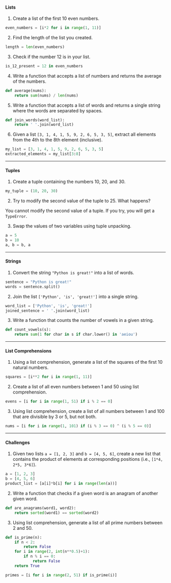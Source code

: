 
#### Lists

1. Create a list of the first 10 even numbers.
```python
even_numbers = [i*2 for i in range(1, 11)]
```


2. Find the length of the list you created.
```python
length = len(even_numbers)
```


3. Check if the number 12 is in your list.
```python
is_12_present = 12 in even_numbers
```


4. Write a function that accepts a list of numbers and returns the average of the numbers.
```python
def average(nums):
    return sum(nums) / len(nums)
```

5. Write a function that accepts a list of words and returns a single string where the words are separated by spaces.
```python
def join_words(word_list):
    return ' '.join(word_list)
```


6. Given a list `[3, 1, 4, 1, 5, 9, 2, 6, 5, 3, 5]`, extract all elements from the 4th to the 8th element (inclusive).
```python
my_list = [3, 1, 4, 1, 5, 9, 2, 6, 5, 3, 5]
extracted_elements = my_list[3:8]
```

---
#### Tuples

1. Create a tuple containing the numbers 10, 20, and 30.
```python
my_tuple = (10, 20, 30)
```


2. Try to modify the second value of the tuple to 25. What happens?

You cannot modify the second value of a tuple. If you try, you will get a `TypeError`.


3. Swap the values of two variables using tuple unpacking.
```python
a = 5
b = 10
a, b = b, a
```

---
#### Strings

1. Convert the string `"Python is great!"` into a list of words.
```python
sentence = "Python is great!"
words = sentence.split()
```


2. Join the list `['Python', 'is', 'great!']` into a single string.
```python
word_list = ['Python', 'is', 'great!']
joined_sentence = ' '.join(word_list)
```


3. Write a function that counts the number of vowels in a given string.
```python
def count_vowels(s):
    return sum(1 for char in s if char.lower() in 'aeiou')
```

---
#### List Comprehensions

1. Using a list comprehension, generate a list of the squares of the first 10 natural numbers.
```python
squares = [i**2 for i in range(1, 11)]
```


2. Create a list of all even numbers between 1 and 50 using list comprehension.
```python
evens = [i for i in range(1, 51) if i % 2 == 0]
```


3. Using list comprehension, create a list of all numbers between 1 and 100 that are divisible by 3 or 5, but not both.
```python
nums = [i for i in range(1, 101) if (i % 3 == 0) ^ (i % 5 == 0)]
```

---
#### Challenges

1. Given two lists `a = [1, 2, 3]` and `b = [4, 5, 6]`, create a new list that contains the product of elements at corresponding positions (i.e., `[1*4, 2*5, 3*6]`).
```python
a = [1, 2, 3]
b = [4, 5, 6]
product_list = [a[i]*b[i] for i in range(len(a))]
```


2. Write a function that checks if a given word is an anagram of another given word.
```python
def are_anagrams(word1, word2):
    return sorted(word1) == sorted(word2)
```


3. Using list comprehension, generate a list of all prime numbers between 2 and 50.
```python
def is_prime(n):
    if n < 2:
        return False
    for i in range(2, int(n**0.5)+1):
        if n % i == 0:
            return False
    return True

primes = [i for i in range(2, 51) if is_prime(i)]
```


